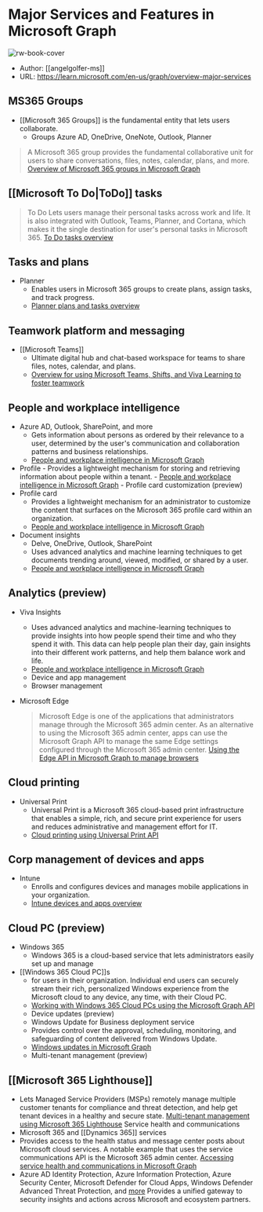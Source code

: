 # Major Services and Features in Microsoft Graph

![rw-book-cover](https://learn.microsoft.com/en-us/media/logos/logo-ms-social.png)
- Author: [[angelgolfer-ms]]
- URL: https://learn.microsoft.com/en-us/graph/overview-major-services
## MS365 Groups

- [[Microsoft 365 Groups]] is the fundamental entity that lets users collaborate.
	- Groups Azure AD, OneDrive, OneNote, Outlook, Planner 
> A Microsoft 365 group provides the fundamental collaborative unit for users to share conversations, files, notes, calendar, plans, and more. [Overview of Microsoft 365 groups in Microsoft Graph](https://learn.microsoft.com/en-us/graph/office365-groups-concept-overview)

## [[Microsoft To Do|ToDo]] tasks 

> To Do Lets users manage their personal tasks across work and life. It is also integrated with Outlook, Teams, Planner, and Cortana, which makes it the single destination for user's personal tasks in Microsoft 365. [To Do tasks overview](https://learn.microsoft.com/en-us/graph/todo-concept-overview)
## Tasks and plans

- Planner 
	- Enables users in Microsoft 365 groups to create plans, assign tasks, and track progress.
	- [Planner plans and tasks overview](https://learn.microsoft.com/en-us/graph/planner-concept-overview)
## Teamwork platform and messaging

  - [[Microsoft Teams]]
	  - Ultimate digital hub and chat-based workspace for teams to share files, notes, calendar, and plans.
	  - [Overview for using Microsoft Teams, Shifts, and Viva Learning to foster teamwork](https://learn.microsoft.com/en-us/graph/teams-concept-overview)
  
## People and workplace intelligence

- Azure AD, Outlook, SharePoint, and more
	- Gets information about persons as ordered by their relevance to a user, determined by the user's communication and collaboration patterns and business relationships.
	- [People and workplace intelligence in Microsoft Graph](https://learn.microsoft.com/en-us/graph/social-intel-concept-overview)
- Profile
		- Provides a lightweight mechanism for storing and retrieving information about people within a tenant.
		- [People and workplace intelligence in Microsoft Graph](https://learn.microsoft.com/en-us/graph/social-intel-concept-overview)
		- Profile card customization (preview)
- Profile card
	- Provides a lightweight mechanism for an administrator to customize the content that surfaces on the Microsoft 365 profile card within an organization.
	- [People and workplace intelligence in Microsoft Graph](https://learn.microsoft.com/en-us/graph/social-intel-concept-overview)
- Document insights
	- Delve, OneDrive, Outlook, SharePoint
	- Uses advanced analytics and machine learning techniques to get documents trending around, viewed, modified, or shared by a user.
	- [People and workplace intelligence in Microsoft Graph](https://learn.microsoft.com/en-us/graph/social-intel-concept-overview)
## Analytics (preview)

- Viva Insights
	- Uses advanced analytics and machine-learning techniques to provide insights into how people spend their time and who they spend it with. This data can help people plan their day, gain insights into their different work patterns, and help them balance work and life.
	- [People and workplace intelligence in Microsoft Graph](https://learn.microsoft.com/en-us/graph/social-intel-concept-overview)
	- Device and app management
	- Browser management

- Microsoft Edge

	> Microsoft Edge is one of the applications that administrators manage through the Microsoft 365 admin center. As an alternative to using the Microsoft 365 admin center, apps can use the Microsoft Graph API to manage the same Edge settings configured through the Microsoft 365 admin center.
	> [Using the Edge API in Microsoft Graph to manage browsers](https://learn.microsoft.com/en-us/graph/browser-edge-concept-overview)
	> 
## Cloud printing 

- Universal Print
	- Universal Print is a Microsoft 365 cloud-based print infrastructure that enables a simple, rich, and secure print experience for users and reduces administrative and management effort for IT.
	- [Cloud printing using Universal Print API](https://learn.microsoft.com/en-us/graph/universal-print-concept-overview)
## Corp management of devices and apps

- Intune
	- Enrolls and configures devices and manages mobile applications in your organization.
	- [Intune devices and apps overview](https://learn.microsoft.com/en-us/graph/intune-concept-overview)

## Cloud PC (preview)

- Windows 365
	- Windows 365 is a cloud-based service that lets administrators easily set up and manage
- [[Windows 365 Cloud PC]]s 
	- for users in their organization. Individual end users can securely stream their rich, personalized Windows experience from the Microsoft cloud to any device, any time, with their Cloud PC.
	- [Working with Windows 365 Cloud PCs using the Microsoft Graph API](https://learn.microsoft.com/en-us/graph/cloudpc-concept-overview)
	- Device updates (preview)
	- Windows Update for Business deployment service
	- Provides control over the approval, scheduling, monitoring, and safeguarding of content delivered from Windows Update.
	- [Windows updates in Microsoft Graph](https://learn.microsoft.com/en-us/graph/windowsupdates-concept-overview)
	- Multi-tenant management (preview)

## [[Microsoft 365 Lighthouse]]

- Lets Managed Service Providers (MSPs) remotely manage multiple customer tenants for compliance and threat detection, and help get tenant devices in a healthy and secure state.
  [Multi-tenant management using Microsoft 365 Lighthouse](https://learn.microsoft.com/en-us/graph/managedtenants-concept-overview)
  Service health and communications
- Microsoft 365 and [[Dynamics 365]] services
- Provides access to the health status and message center posts about Microsoft cloud services. A notable example that uses the service communications API is the Microsoft 365 admin center.
  [Accessing service health and communications in Microsoft Graph](https://learn.microsoft.com/en-us/graph/service-communications-concept-overview)
- Azure AD Identity Protection, Azure Information Protection, Azure Security Center, Microsoft Defender for Cloud Apps, Windows Defender Advanced Threat Protection, and [more](https://learn.microsoft.com/en-us/graph/api/resources/security-api-overview)
  Provides a unified gateway to security insights and actions across Microsoft and ecosystem partners. 